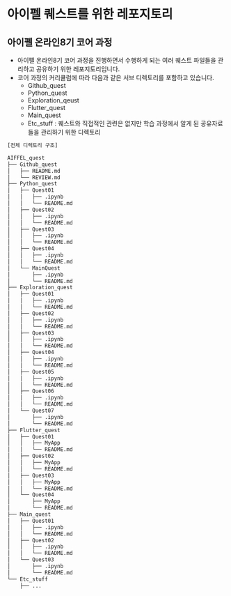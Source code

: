# 아이펠 퀘스트를 위한 레포지토리

## 아이펠 온라인8기 코어 과정

- 아이펠 온라인8기 코어 과정을 진행하면서 수행하게 되는 여러 퀘스트 파일들을 관리하고 공유하기 위한 레포지토리입니다.
- 코어 과정의 커리큘럼에 따라 다음과 같은 서브 디렉토리를 포함하고 있습니다.
  - Github_quest
  - Python_quest
  - Exploration_qeust
  - Flutter_quest
  - Main_quest
  - Etc_stuff : 퀘스트와 직접적인 관련은 없지만 학습 과정에서 알게 된 공유자료들을 관리하기 위한 디렉토리

```python
[전체 디렉토리 구조]

AIFFEL_quest
├── Github_quest
│   ├── README.md
│   └── REVIEW.md
├── Python_quest
│   ├── Quest01
│   │   ├── .ipynb
│   │   └── README.md
│   ├── Quest02
│   │   ├── .ipynb
│   │   └── README.md
│   ├── Quest03
│   │   ├── .ipynb
│   │   └── README.md
│   ├── Quest04
│   │   ├── .ipynb
│   │   └── README.md
│   └── MainQuest
│       ├── .ipynb
│       └── README.md
├── Exploration_quest
│   ├── Quest01
│   │   ├── .ipynb
│   │   └── README.md
│   ├── Quest02
│   │   ├── .ipynb
│   │   └── README.md
│   ├── Quest03
│   │   ├── .ipynb
│   │   └── README.md
│   ├── Quest04
│   │   ├── .ipynb
│   │   └── README.md
│   ├── Quest05
│   │   ├── .ipynb
│   │   └── README.md
│   ├── Quest06
│   │   ├── .ipynb
│   │   └── README.md
│   └── Quest07
│       ├── .ipynb
│       └── README.md
├── Flutter_quest
│   ├── Quest01
│   │   ├── MyApp
│   │   └── README.md
│   ├── Quest02
│   │   ├── MyApp
│   │   └── README.md
│   ├── Quest03
│   │   ├── MyApp
│   │   └── README.md
│   └── Quest04
│       ├── MyApp
│       └── README.md
├── Main_quest
│   ├── Quest01
│   │   ├── .ipynb
│   │   └── README.md
│   ├── Quest02
│   │   ├── .ipynb
│   │   └── README.md	
│   └── Quest03
│       ├── .ipynb
│       └── README.md
└── Etc_stuff
    ├── ...
```
